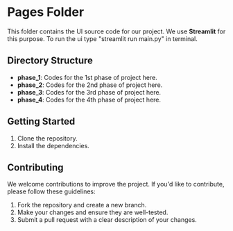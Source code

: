 # Pages Folder

This folder contains the UI source code for our project. We use **Streamlit** for this purpose. To run the ui type "streamlit run main.py" in terminal.

## Directory Structure

- **phase_1**: Codes for the 1st phase of project here.
- **phase_2**: Codes for the 2nd phase of project here.
- **phase_3**: Codes for the 3rd phase of project here.
- **phase_4**: Codes for the 4th phase of project here.

## Getting Started

1. Clone the repository.
2. Install the dependencies.
<!-- 2. Install the dependencies by running `npm install`. -->
<!-- 3. Start the development server by running `npm start`. -->

## Contributing

We welcome contributions to improve the project. If you'd like to contribute, please follow these guidelines:

1. Fork the repository and create a new branch.
2. Make your changes and ensure they are well-tested.
3. Submit a pull request with a clear description of your changes.
<!-- ## License
This project is licensed under the [MIT License](LICENSE). -->